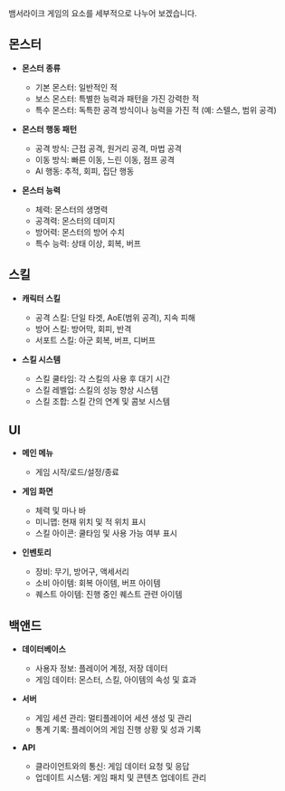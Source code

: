 뱀서라이크 게임의 요소를 세부적으로 나누어 보겠습니다.

## 몬스터
- **몬스터 종류**
  - 기본 몬스터: 일반적인 적
  - 보스 몬스터: 특별한 능력과 패턴을 가진 강력한 적
  - 특수 몬스터: 독특한 공격 방식이나 능력을 가진 적 (예: 스텔스, 범위 공격)
  
- **몬스터 행동 패턴**
  - 공격 방식: 근접 공격, 원거리 공격, 마법 공격
  - 이동 방식: 빠른 이동, 느린 이동, 점프 공격
  - AI 행동: 추적, 회피, 집단 행동

- **몬스터 능력**
  - 체력: 몬스터의 생명력
  - 공격력: 몬스터의 데미지
  - 방어력: 몬스터의 방어 수치
  - 특수 능력: 상태 이상, 회복, 버프

## 스킬
- **캐릭터 스킬**
  - 공격 스킬: 단일 타겟, AoE(범위 공격), 지속 피해
  - 방어 스킬: 방어막, 회피, 반격
  - 서포트 스킬: 아군 회복, 버프, 디버프

- **스킬 시스템**
  - 스킬 쿨타임: 각 스킬의 사용 후 대기 시간
  - 스킬 레벨업: 스킬의 성능 향상 시스템
  - 스킬 조합: 스킬 간의 연계 및 콤보 시스템

## UI
- **메인 메뉴**
  - 게임 시작/로드/설정/종료
- **게임 화면**
  - 체력 및 마나 바
  - 미니맵: 현재 위치 및 적 위치 표시
  - 스킬 아이콘: 쿨타임 및 사용 가능 여부 표시
  
- **인벤토리**
  - 장비: 무기, 방어구, 액세서리
  - 소비 아이템: 회복 아이템, 버프 아이템
  - 퀘스트 아이템: 진행 중인 퀘스트 관련 아이템

## 백앤드
- **데이터베이스**
  - 사용자 정보: 플레이어 계정, 저장 데이터
  - 게임 데이터: 몬스터, 스킬, 아이템의 속성 및 효과
  
- **서버**
  - 게임 세션 관리: 멀티플레이어 세션 생성 및 관리
  - 통계 기록: 플레이어의 게임 진행 상황 및 성과 기록
  
- **API**
  - 클라이언트와의 통신: 게임 데이터 요청 및 응답
  - 업데이트 시스템: 게임 패치 및 콘텐츠 업데이트 관리